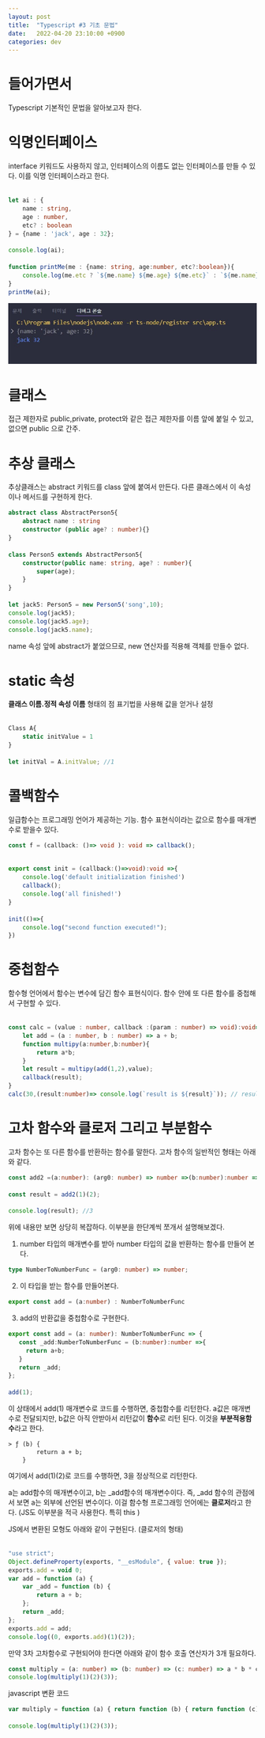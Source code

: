 ```yaml
---
layout: post
title:  "Typescript #3 기초 문법" 
date:   2022-04-20 23:10:00 +0900
categories: dev
---
```


# 들어가면서
Typescript 기본적인 문법을 알아보고자 한다.

# 익명인터페이스
interface 키워드도 사용하지 않고,  인터페이스의 이름도 없는 인터페이스를 만들 수 있다. 
이를 익명 인터페이스라고 한다. 

~~~ typescript

let ai : {
    name : string,
    age : number,
    etc? : boolean
} = {name : 'jack', age : 32};

console.log(ai);

function printMe(me : {name: string, age:number, etc?:boolean}){
    console.log(me.etc ? `${me.name} ${me.age} ${me.etc}` : `${me.name} ${me.age}`);
}
printMe(ai);

~~~

![샘플](/assets/img/0420/01.jpg)

# 클래스 
접근 제한자로 public,private, protect와 같은 접근 제한자를 이름 앞에 붙일 수 있고, 없으면 public 으로 간주.

# 추상 클래스
추상클래스는 abstract 키워드를 class 앞에 붙여서 만든다. 다른 클래스에서 이 속성이나 메서드를 구현하게 한다.

~~~ typescript
abstract class AbstractPerson5{
    abstract name : string
    constructor (public age? : number){}
}

class Person5 extends AbstractPerson5{
    constructor(public name: string, age? : number){
        super(age);
    }
}

let jack5: Person5 = new Person5('song',10);
console.log(jack5);
console.log(jack5.age);
console.log(jack5.name);

~~~

name 속성 앞에 abstract가 붙었으므로, new 연산자를 적용해 객체를 만들수 없다. 

# static 속성
**클래스 이름.정적 속성 이름** 형태의 점 표기법을 사용해 값을 얻거나 설정

~~~ typescript

Class A{
    static initValue = 1
}

let initVal = A.initValue; //1
~~~

# 콜백함수
일급함수는 프로그래밍 언어가 제공하는 기능. 함수 표현식이라는 값으로 함수를 매개변수로 받을수 있다.

~~~ typescript
const f = (callback: ()=> void ): void => callback();
~~~

~~~ typescript

export const init = (callback:()=>void):void =>{
    console.log('default initialization finished')
    callback();
    console.log('all finished!')
}

init(()=>{
    console.log("second function executed!");
})

~~~

# 중첩함수
함수형 언어에서 함수는 변수에 담긴 함수 표현식이다. 함수 안에 또 다른 함수를 중첩해서 구현할 수 있다.

~~~ typescript

const calc = (value : number, callback :(param : number) => void):void=>{
    let add = (a : number, b : number) => a + b;
    function multipy(a:number,b:number){
        return a*b;
    }
    let result = multipy(add(1,2),value);
    callback(result);
}
calc(30,(result:number)=> console.log(`result is ${result}`)); // result is 90

~~~

# 고차 함수와 클로저 그리고 부분함수
고차 함수는 또 다른 함수를 반환하는 함수를 말한다. 
고차 함수의 일반적인 형태는 아래와 같다.

~~~ typescript
const add2 =(a:number): (arg0: number) => number =>(b:number):number => a + b;

const result = add2(1)(2);

console.log(result); //3
~~~

위에 내용만 보면 상당히 복잡하다. 이부분을 한단계씩 쪼개서 설명해보겠다.

1. number 타입의 매개변수를 받아 number 타입의 값을 반환하는 함수를 만들어 본다.

~~~ typescript
type NumberToNumberFunc = (arg0: number) => number;
~~~

2. 이 타입을 받는 함수를 만들어본다.

~~~ typescript
export const add = (a:number) : NumberToNumberFunc
~~~
3. add의 반환값을 중첩함수로 구현한다.

~~~ typescript
export const add = (a: number): NumberToNumberFunc => {
   const _add:NumberToNumberFunc = (b:number):number =>{
     return a+b;
   }
   return _add;
};

add(1);
~~~
이 상태에서 add(1) 매개변수로 코드를 수행하면, 중첩함수를 리턴한다. a값은 매개변수로 전달되지만, b값은 아직 안받아서 리턴값이 **함수**로 리턴 된다.
이것을 **부분적용함수**라고 한다.
~~~ 
> ƒ (b) {
        return a + b;
    }
~~~

여기에서 add(1)(2)로 코드를 수행하면, 3을 정상적으로 리턴한다.

a는 add함수의 매개변수이고, b는 _add함수의 매개변수이다. 즉, _add 함수의 관점에서 보면 a는 외부에 선언된 변수이다. 이걸 함수형 프로그래밍 언어에는 **클로저**라고 한다. (JS도 이부분을 적극 사용한다. 특히 this )

JS에서 변환된 모형도 아래와 같이 구현된다. (클로저의 형태)
~~~ javascript

"use strict";
Object.defineProperty(exports, "__esModule", { value: true });
exports.add = void 0;
var add = function (a) {
    var _add = function (b) {
        return a + b;
    };
    return _add;
};
exports.add = add;
console.log((0, exports.add)(1)(2));

~~~

만약 3차 고차함수로 구현되어야 한다면 아래와 같이 함수 호출 연산자가 3개 필요하다.

~~~ typescript
const multiply = (a: number) => (b: number) => (c: number) => a * b * c;
console.log(multiply(1)(2)(3));
~~~

javascript 변환 코드

~~~ javascript
var multiply = function (a) { return function (b) { return function (c) { return a * b * c; }; }; };

console.log(multiply(1)(2)(3));
~~~





